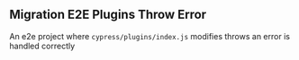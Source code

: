 ## Migration E2E Plugins Throw Error

An e2e project where `cypress/plugins/index.js` modifies throws an error is handled correctly